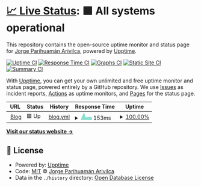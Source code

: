 # [📈 Live Status](https://jlpa-dev.github.io): <!--live status--> **🟩 All systems operational**

This repository contains the open-source uptime monitor and status page for [Jorge Parihuamán Arivilca](https://jlpa-dev.github.io/brain/), powered by [Upptime](https://github.com/upptime/upptime).

[![Uptime CI](https://github.com/jlpa-dev/monitor/workflows/Uptime%20CI/badge.svg)](https://github.com/jlpa-dev/monitor/actions?query=workflow%3A%22Uptime+CI%22)
[![Response Time CI](https://github.com/jlpa-dev/monitor/workflows/Response%20Time%20CI/badge.svg)](https://github.com/jlpa-dev/monitor/actions?query=workflow%3A%22Response+Time+CI%22)
[![Graphs CI](https://github.com/jlpa-dev/monitor/workflows/Graphs%20CI/badge.svg)](https://github.com/jlpa-dev/monitor/actions?query=workflow%3A%22Graphs+CI%22)
[![Static Site CI](https://github.com/jlpa-dev/monitor/workflows/Static%20Site%20CI/badge.svg)](https://github.com/jlpa-dev/monitor/actions?query=workflow%3A%22Static+Site+CI%22)
[![Summary CI](https://github.com/jlpa-dev/monitor/workflows/Summary%20CI/badge.svg)](https://github.com/jlpa-dev/monitor/actions?query=workflow%3A%22Summary+CI%22)

With [Upptime](https://upptime.js.org), you can get your own unlimited and free uptime monitor and status page, powered entirely by a GitHub repository. We use [Issues](https://github.com/jlpa-dev/monitor/issues) as incident reports, [Actions](https://github.com/jlpa-dev/monitor/actions) as uptime monitors, and [Pages](https://jlpa-dev.github.io) for the status page.

<!--start: status pages-->
<!-- This summary is generated by Upptime (https://github.com/upptime/upptime) -->
<!-- Do not edit this manually, your changes will be overwritten -->
<!-- prettier-ignore -->
| URL | Status | History | Response Time | Uptime |
| --- | ------ | ------- | ------------- | ------ |
| <img alt="" src="https://icons.duckduckgo.com/ip3/jlpa-dev.github.io.ico" height="13"> [Blog](https://jlpa-dev.github.io/brain/) | 🟩 Up | [blog.yml](https://github.com/jlpa-dev/monitor/commits/HEAD/history/blog.yml) | <details><summary><img alt="Response time graph" src="./graphs/blog/response-time-week.png" height="20"> 153ms</summary><br><a href="https://jlpa-dev.github.io/monitor/history/blog"><img alt="Response time 128" src="https://img.shields.io/endpoint?url=https%3A%2F%2Fraw.githubusercontent.com%2Fjlpa-dev%2Fmonitor%2FHEAD%2Fapi%2Fblog%2Fresponse-time.json"></a><br><a href="https://jlpa-dev.github.io/monitor/history/blog"><img alt="24-hour response time 76" src="https://img.shields.io/endpoint?url=https%3A%2F%2Fraw.githubusercontent.com%2Fjlpa-dev%2Fmonitor%2FHEAD%2Fapi%2Fblog%2Fresponse-time-day.json"></a><br><a href="https://jlpa-dev.github.io/monitor/history/blog"><img alt="7-day response time 153" src="https://img.shields.io/endpoint?url=https%3A%2F%2Fraw.githubusercontent.com%2Fjlpa-dev%2Fmonitor%2FHEAD%2Fapi%2Fblog%2Fresponse-time-week.json"></a><br><a href="https://jlpa-dev.github.io/monitor/history/blog"><img alt="30-day response time 171" src="https://img.shields.io/endpoint?url=https%3A%2F%2Fraw.githubusercontent.com%2Fjlpa-dev%2Fmonitor%2FHEAD%2Fapi%2Fblog%2Fresponse-time-month.json"></a><br><a href="https://jlpa-dev.github.io/monitor/history/blog"><img alt="1-year response time 138" src="https://img.shields.io/endpoint?url=https%3A%2F%2Fraw.githubusercontent.com%2Fjlpa-dev%2Fmonitor%2FHEAD%2Fapi%2Fblog%2Fresponse-time-year.json"></a></details> | <details><summary><a href="https://jlpa-dev.github.io/monitor/history/blog">100.00%</a></summary><a href="https://jlpa-dev.github.io/monitor/history/blog"><img alt="All-time uptime 96.79%" src="https://img.shields.io/endpoint?url=https%3A%2F%2Fraw.githubusercontent.com%2Fjlpa-dev%2Fmonitor%2FHEAD%2Fapi%2Fblog%2Fuptime.json"></a><br><a href="https://jlpa-dev.github.io/monitor/history/blog"><img alt="24-hour uptime 100.00%" src="https://img.shields.io/endpoint?url=https%3A%2F%2Fraw.githubusercontent.com%2Fjlpa-dev%2Fmonitor%2FHEAD%2Fapi%2Fblog%2Fuptime-day.json"></a><br><a href="https://jlpa-dev.github.io/monitor/history/blog"><img alt="7-day uptime 100.00%" src="https://img.shields.io/endpoint?url=https%3A%2F%2Fraw.githubusercontent.com%2Fjlpa-dev%2Fmonitor%2FHEAD%2Fapi%2Fblog%2Fuptime-week.json"></a><br><a href="https://jlpa-dev.github.io/monitor/history/blog"><img alt="30-day uptime 100.00%" src="https://img.shields.io/endpoint?url=https%3A%2F%2Fraw.githubusercontent.com%2Fjlpa-dev%2Fmonitor%2FHEAD%2Fapi%2Fblog%2Fuptime-month.json"></a><br><a href="https://jlpa-dev.github.io/monitor/history/blog"><img alt="1-year uptime 100.00%" src="https://img.shields.io/endpoint?url=https%3A%2F%2Fraw.githubusercontent.com%2Fjlpa-dev%2Fmonitor%2FHEAD%2Fapi%2Fblog%2Fuptime-year.json"></a></details>

<!--end: status pages-->

[**Visit our status website →**](https://jlpa-dev.github.io)

## 📄 License

- Powered by: [Upptime](https://github.com/upptime/upptime)
- Code: [MIT](./LICENSE) © [Jorge Parihuamán Arivilca](https://jlpa-dev.github.io/brain/)
- Data in the `./history` directory: [Open Database License](https://opendatacommons.org/licenses/odbl/1-0/)
